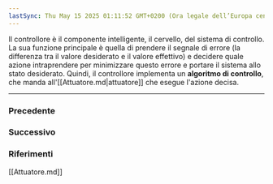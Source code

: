 ```yaml
---
lastSync: Thu May 15 2025 01:11:52 GMT+0200 (Ora legale dell’Europa centrale)
---
```

Il controllore è il componente intelligente, il cervello, del sistema di controllo. La sua funzione principale è quella di prendere il segnale di errore (la differenza tra il valore desiderato e il valore effettivo) e decidere quale azione intraprendere per minimizzare questo errore e portare il sistema allo stato desiderato. Quindi, il controllore implementa un **algoritmo di controllo**, che manda all'[[Attuatore.md|attuatore]] che esegue l'azione decisa.


---
### Precedente


### Successivo


### Riferimenti
[[Attuatore.md]]